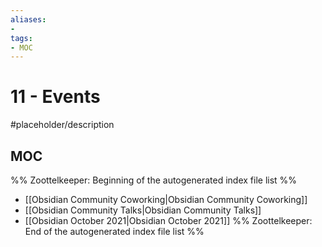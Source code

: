 ```yaml
---
aliases:
- 
tags:
- MOC
---
```


# 11 - Events

#placeholder/description 

## MOC

%% Zoottelkeeper: Beginning of the autogenerated index file list  %%
-  [[Obsidian Community Coworking|Obsidian Community Coworking]]
-  [[Obsidian Community Talks|Obsidian Community Talks]]
-  [[Obsidian October 2021|Obsidian October 2021]]
%% Zoottelkeeper: End of the autogenerated index file list  %%